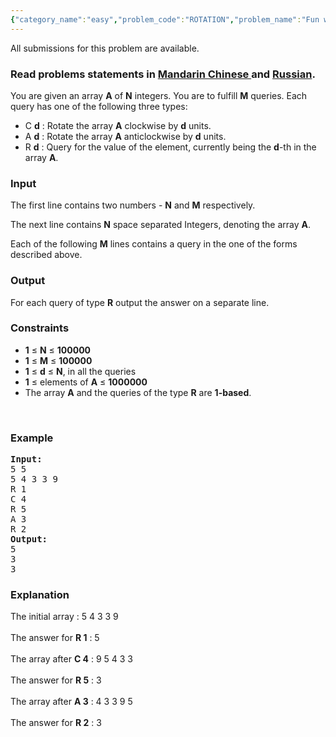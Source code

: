 ```yaml
---
{"category_name":"easy","problem_code":"ROTATION","problem_name":"Fun with Rotation","languages_supported":{"0":"ADA","1":"ASM","2":"BASH","3":"BF","4":"C","5":"C99 strict","6":"CAML","7":"CLOJ","8":"CLPS","9":"CPP 4.3.2","10":"CPP 4.9.2","11":"CPP14","12":"CS2","13":"D","14":"ERL","15":"FORT","16":"FS","17":"GO","18":"HASK","19":"ICK","20":"ICON","21":"JAVA","22":"JS","23":"LISP clisp","24":"LISP sbcl","25":"LUA","26":"NEM","27":"NICE","28":"NODEJS","29":"PAS fpc","30":"PAS gpc","31":"PERL","32":"PERL6","33":"PHP","34":"PIKE","35":"PRLG","36":"PYTH","37":"PYTH 3.4","38":"RUBY","39":"SCALA","40":"SCM guile","41":"SCM qobi","42":"ST","43":"TCL","44":"TEXT","45":"WSPC"},"max_timelimit":1,"source_sizelimit":50000,"problem_author":"devuy11","problem_tester":"xcwgf666","date_added":"21-07-2014","tags":{"0":"ad","1":"cakewalk","2":"devuy11","3":"sept14"},"editorial_url":"http://discuss.codechef.com/problems/ROTATION","time":{"view_start_date":1410773400,"submit_start_date":1410773400,"visible_start_date":1410773400,"end_date":1735669800},"layout":"problem"}
---
```

<span class="solution-visible-txt">All submissions for this problem are available.</span><h3> Read problems statements in <a target="_blank" href="http://www.codechef.com/download/translated/SEPT14/mandarin/ROTATION.pdf">Mandarin Chinese </a> and <a target="_blank" href="http://www.codechef.com/download/translated/SEPT14/russian/ROTATION.pdf">Russian</a>.</h3>
<p>
You are given an array <b>A</b> of <b>N</b> integers. You are to fulfill <b>M</b> queries. Each query has one of the following three types:<br /></p>
<ul>
<li>C <b>d</b> : Rotate the array <b>A</b> clockwise by <b>d</b> units.</li>
<li>A <b>d</b> : Rotate the array <b>A</b> anticlockwise by <b>d</b> units.</li>
<li>R <b>d</b> : Query for the value of the element, currently being the <b>d</b>-th in the array <b>A</b>.</li>
</ul>

<h3>Input</h3>
<p>The first line contains two numbers - <b>N</b> and <b>M</b> respectively.<br /></p>
<p>The next line contains <b>N</b> space separated Integers, denoting the array <b>A</b>.</p>
<p>Each of the following <b>M</b> lines contains a query in the one of the forms described above.</p>
<h3>Output</h3>
<p>For each query of type <b>R</b> output the answer on a separate line.</p>
<h3>Constraints</h3>
<ul>
<li><b>1</b> ≤ <b>N</b> ≤ <b>100000</b> </li>
<li><b>1</b> ≤ <b>M</b> ≤ <b>100000</b> </li>
<li><b>1</b> ≤ <b>d</b> ≤ <b>N</b>, in all the queries</li>
<li><b>1</b> ≤ elements of <b>A</b> ≤ <b>1000000</b></li>
<li>The array <b>A</b> and the queries of the type <b>R</b> are <b>1-based</b>.
</li></ul>
<p> </p>
<h3>Example</h3>
<pre><b>Input:</b>
5 5
5 4 3 3 9
R 1
C 4
R 5
A 3
R 2
<b>Output:</b>
5
3
3
</pre><h3>Explanation</h3>
<p>
The initial array : 5 4 3 3 9<br /><br />
The answer for <b>R 1</b> : 5<br /><br />
The array after <b>C 4</b> :  9 5 4 3 3<br /><br />
The answer for <b>R 5</b> : 3<br /><br />
The array after <b>A 3</b> : 4 3 3 9 5<br /><br />
The answer for <b>R 2</b> : 3 <br />
</p>
